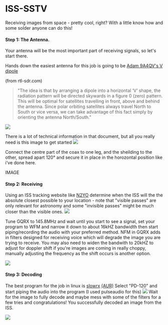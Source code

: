 # ISS-SSTV
Receiving images from space - pretty cool, right? 
With a little know how and some solder anyone can do this!

#### Step 1: The Antenna.
Your antenna will be the most important part of receiving signals, so let's start there. 

Hands down the easiest antenna for this job is going to be [Adam 9A4QV's V dipole](https://www.dropbox.com/s/6fpfn2p9filc9ol/DIY%20137MHz%20WX-sat%20V-dipole%20antenna.pdf?dl=0) 

(from rtl-sdr.com) 
>"The idea is that by arranging a dipole into a horizontal ‘V’ shape, the radiation pattern will be directed skywards in a figure 0 (zero) pattern. This will be optimal for satellites travelling in front, above and behind the antenna. Since polar orbiting satellites always travel North to South or vice versa, we can take advantage of this fact simply by orienting the antenna North/South."

<img src=https://upload.wikimedia.org/wikipedia/commons/d/dd/Dipole_receiving_antenna_animation_6_800x394x150ms.gif>

There is a lot of technical information in that document, but all you really need is this image to get started <img src=https://www.rtl-sdr.com/wp-content/uploads/2017/03/adams_V-dipole-500x375.png>

Connect the centre part of the coax to one leg, and the sheilding to the other, spread apart 120° and secure it in place in the horozontal position like i've done here. 

IMAGE

#### Step 2: Receiving

Using an ISS tracking website like [N2YO](http://www.n2yo.com/?s=25544) determine when the ISS will the the absolute closest possible to your location - note that "visible passes" are only relevant for astronomy and some "invisible passes" might be much closer than the visible ones. 
<img src=https://i.imgur.com/iWO8j5U.png>

Tune GQRX to 145.8MHz and wait until you start to see a signal, set your program to WFM and narrow it down to about 16kHZ bandwidth then start piping/recording the audio with your preferred method. NFM in GQRX adds in filters designed for receiving voice which will degrade the image you are trying to receive. You may also need to widen the bandwith to 20kHZ to adjust for doppler shift if you're images are coming in really choppy, manually adjusting the frequency as the shift occurs is another option.

<img src=https://i.imgur.com/0nWsfoB.png>

#### Step 3: Decoding

The best program for the job in linux is [slowrx](https://github.com/windytan/slowrx) [(AUR)](https://aur.archlinux.org/packages/slowrx-git/) Select "PD-120" and start piping the audio into the program (I used pulseaudio for this)
<img src=https://i.imgur.com/6NncNWM.jpg> 
Wait for the image to fully decode and maybe mess with some of the filters for a few tries and congratulations! You successfully decoded an image from the ISS.

<img src= https://i.imgur.com/MG2QOA4.jpg>
